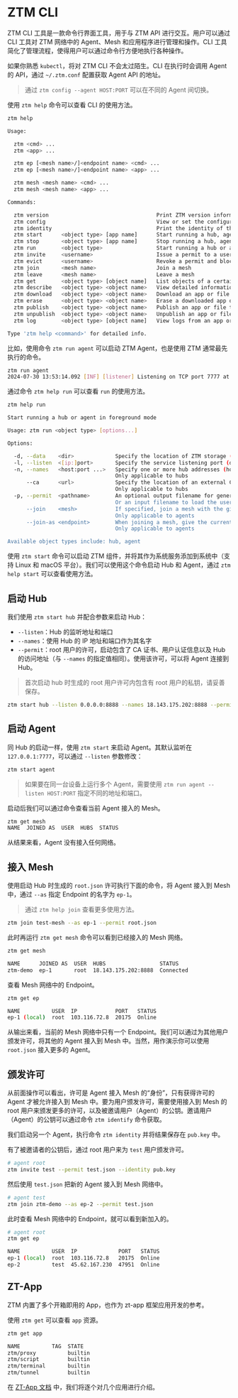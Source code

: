 # ZTM CLI

ZTM CLI 工具是一款命令行界面工具，用于与 ZTM API 进行交互。用户可以通过 CLI 工具对 ZTM 网络中的 Agent、Mesh 和应用程序进行管理和操作。CLI 工具简化了管理流程，使得用户可以通过命令行方便地执行各种操作。

如果你熟悉 `kubectl`，将对 ZTM CLI 不会太过陌生。CLI 在执行时会调用 Agent 的 API，通过 `~/.ztm.conf` 配置获取 Agent API 的地址。

> 通过 `ztm config --agent HOST:PORT` 可以在不同的 Agent 间切换。

使用 `ztm help` 命令可以查看 CLI 的使用方法。

```sh
ztm help

Usage:

  ztm <cmd> ...
  ztm <app> ...

  ztm ep [<mesh name>/]<endpoint name> <cmd> ...
  ztm ep [<mesh name>/]<endpoint name> <app> ...

  ztm mesh <mesh name> <cmd> ...
  ztm mesh <mesh name> <app> ...

Commands:

  ztm version                                  Print ZTM version information
  ztm config                                   View or set the configuration of ZTM command line tool
  ztm identity                                 Print the identity of the current running agent
  ztm start      <object type> [app name]      Start running a hub, agent or app as background service
  ztm stop       <object type> [app name]      Stop running a hub, agent or app as background service
  ztm run        <object type>                 Start running a hub or agent in foreground mode
  ztm invite     <username>                    Issue a permit to a user for joining the mesh
  ztm evict      <username>                    Revoke a permit and block the user from joining the mesh
  ztm join       <mesh name>                   Join a mesh
  ztm leave      <mesh name>                   Leave a mesh
  ztm get        <object type> [object name]   List objects of a certain type
  ztm describe   <object type> <object name>   View detailed information about an object
  ztm download   <object type> <object name>   Download an app or file from the mesh
  ztm erase      <object type> <object name>   Erase a downloaded app or file
  ztm publish    <object type> <object name>   Publish an app or file to the mesh
  ztm unpublish  <object type> <object name>   Unpublish an app or file from the mesh
  ztm log        <object type> [object name]   View logs from an app or endpoint

Type 'ztm help <command>' for detailed info.
```

比如，使用命令 `ztm run agent` 可以启动 ZTM Agent，也是使用 ZTM 通常最先执行的命令。

```sh
ztm run agent
2024-07-30 13:53:14.092 [INF] [listener] Listening on TCP port 7777 at 127.0.0.1
```

通过命令 `ztm help run` 可以查看 `run` 的使用方法。

```sh
ztm help run

Start running a hub or agent in foreground mode

Usage: ztm run <object type> [options...]

Options:

  -d, --data    <dir>             Specify the location of ZTM storage (default: ~/.ztm)
  -l, --listen  <[ip:]port>       Specify the service listening port (default: 0.0.0.0:8888 for hubs, 127.0.0.1:7777 for agents)
  -n, --names   <host:port ...>   Specify one or more hub addresses (host:port) that are accessible to agents
                                  Only applicable to hubs
      --ca      <url>             Specify the location of an external CA service if any
                                  Only applicable to hubs
  -p, --permit  <pathname>        An optional output filename for generating the root user's permit when starting a hub
                                  Or an input filename to load the user permit when joining a mesh while starting an agent
      --join    <mesh>            If specified, join a mesh with the given name
                                  Only applicable to agents
      --join-as <endpoint>        When joining a mesh, give the current endpoint a name
                                  Only applicable to agents

Available object types include: hub, agent
```

使用 `ztm start` 命令可以启动 ZTM 组件，并将其作为系统服务添加到系统中（支持 Linux 和 macOS 平台）。我们可以使用这个命令启动 Hub 和 Agent，通过 `ztm help start` 可以查看使用方法。

## 启动 Hub

我们使用 `ztm start hub` 并配合参数来启动 Hub：

- `--listen`：Hub 的监听地址和端口
- `--names`：使用 Hub 的 IP 地址和端口作为其名字
- `--permit`：root 用户的许可，启动包含了 CA 证书、用户认证信息以及 Hub 的访问地址（与 `--names` 的指定值相同）。使用该许可，可以将 Agent 连接到 Hub。

> 首次启动 hub 时生成的 root 用户许可内包含有 root 用户的私钥，请妥善保存。

```sh
ztm start hub --listen 0.0.0.0:8888 --names 18.143.175.202:8888 --permit root.json
```

## 启动 Agent

同 Hub 的启动一样，使用 `ztm start` 来启动 Agent。其默认监听在 `127.0.0.1:7777`，可以通过 `--listen` 参数修改：

```sh
ztm start agent
```

> 如果要在同一台设备上运行多个 Agent，需要使用 `ztm run agent --listen HOST:PORT` 指定不同的地址和端口。

启动后我们可以通过命令查看当前 Agent 接入的 Mesh。

```sh
ztm get mesh
NAME  JOINED AS  USER  HUBS  STATUS
```

从结果来看，Agent 没有接入任何网络。

## 接入 Mesh

使用启动 Hub 时生成的 `root.json` 许可执行下面的命令，将 Agent 接入到 Mesh 中，通过 `--as` 指定 Endpoint 的名字为 `ep-1`。

> 通过 `ztm help join` 查看更多使用方法。

```sh
ztm join test-mesh --as ep-1 --permit root.json
```

此时再运行 `ztm get mesh` 命令可以看到已经接入的 Mesh 网络。

```sh
ztm get mesh

NAME      JOINED AS  USER  HUBS                 STATUS     
ztm-demo  ep-1       root  18.143.175.202:8888  Connected  
```

查看 Mesh 网络中的 Endpoint。

```sh
ztm get ep

NAME          USER  IP            PORT   STATUS  
ep-1 (local)  root  103.116.72.8  20175  Online  
```

从输出来看，当前的 Mesh 网络中只有一个 Endpoint。我们可以通过为其他用户颁发许可，将其他的 Agent 接入到 Mesh 中。当然，用作演示你可以使用 `root.json` 接入更多的 Agent。

## 颁发许可

从前面操作可以看出，许可是 Agent 接入 Mesh 的“身份”，只有获得许可的 Agent 才被允许接入到 Mesh 中。要为用户颁发许可，需要使用接入到 Mesh 的 root 用户来颁发更多的许可，以及被邀请用户（Agent）的公钥。邀请用户（Agent）的公钥可以通过命令 `ztm identify` 命令获取。

我们启动另一个 Agent，执行命令 `ztm identity` 并将结果保存在 `pub.key` 中。

有了被邀请者的公钥后，通过 root 用户来为 `test` 用户颁发许可。

```sh
# agent root
ztm invite test --permit test.json --identity pub.key
```

然后使用 `test.json` 把新的 Agent 接入到 Mesh 网络中。

```sh
# agent test
ztm join ztm-demo --as ep-2 --permit test.json
```

此时查看 Mesh 网络中的 Endpoint，就可以看到新加入的。

```sh
# agent root
ztm get ep

NAME          USER  IP             PORT   STATUS
ep-1 (local)  root  103.116.72.8   20175  Online
ep-2          test  45.62.167.230  47951  Online
```

## ZT-App

ZTM 内置了多个开箱即用的 App，也作为 zt-app 框架应用开发的参考。

使用 `ztm get` 可以查看 `app` 资源。

```sh
ztm get app

NAME          TAG  STATE
ztm/proxy          builtin
ztm/script         builtin
ztm/terminal       builtin
ztm/tunnel         builtin
```

在 [ZT-App 文档](./ZT-App_zh.md) 中，我们将逐个对几个应用进行介绍。
